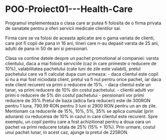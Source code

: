 # POO-Proiect01---Health-Care

Programul implementeaza o clasa care ar putea fi folosita de o firma privata de sanatate pentru a oferi servicii medicale clientilor sai.

Firma care se va folosi de aceasta aplicatie are o gama variata de clienti, care pot fi copii de pana in 16 ani, tineri care n-au depasit varsta de 25 ani, adulti de pana in 50 de ani si pensionari.

Clasa va contine datele despre un pachet promotional al companiei: varsta clientului, daca a mai folosit serviciile (caz in care primeste o reducere de 10%), valabilitatea pachetului (cate luni de zile este valabil), pretul pachetului care va fi calculat dupa cum urmeaza:
	- daca clientul este copil si nu a mai fost niciodata client, pretul va fi nul pentru orice pachet, iar daca este client recurent va primi o reducere de 15%.
	- daca clientul este un tanar, va primi reducere de 10% din costul pachetului.
	- clientii adulti vor primi o reducere de 5% din costul pachetului
	- pensionarii vor primi reducere de 35%
Pretul de baza (adica fara reduceri) este de 300RON pentru 1 luna, 790.99 RON pentru 3 luni si 2900 RON pentru un an de zile.
Mentionam ca reducerile de 15%, 10%, 5%, 35% se aplica cumulat (prin adunare) cu reducerea de 10% in cazul in care clientul este recurent. Spre exemplu, un copil pentru care a fost achizitionat pentru a doua oara un pachet va primi reducere totala de 25% (15% + 10%). Prin urmare, costul unui pachet lunar, in acest caz, ajunge la pretul de 225RON.
